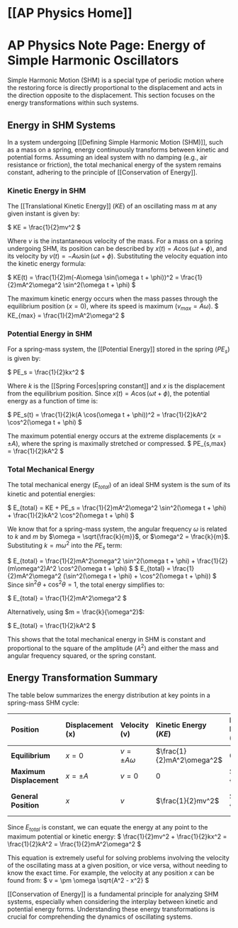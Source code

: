 # [[AP Physics Home]]
# AP Physics Note Page: Energy of Simple Harmonic Oscillators

Simple Harmonic Motion (SHM) is a special type of periodic motion where the restoring force is directly proportional to the displacement and acts in the direction opposite to the displacement. This section focuses on the energy transformations within such systems.

## Energy in SHM Systems

In a system undergoing [[Defining Simple Harmonic Motion (SHM)]], such as a mass on a spring, energy continuously transforms between kinetic and potential forms. Assuming an ideal system with no damping (e.g., air resistance or friction), the total mechanical energy of the system remains constant, adhering to the principle of [[Conservation of Energy]].

### Kinetic Energy in SHM

The [[Translational Kinetic Energy]] ($KE$) of an oscillating mass $m$ at any given instant is given by:

$
KE = \frac{1}{2}mv^2
$

Where $v$ is the instantaneous velocity of the mass.
For a mass on a spring undergoing SHM, its position can be described by $x(t) = A \cos(\omega t + \phi)$, and its velocity by $v(t) = -A\omega \sin(\omega t + \phi)$.
Substituting the velocity equation into the kinetic energy formula:

$
KE(t) = \frac{1}{2}m(-A\omega \sin(\omega t + \phi))^2 = \frac{1}{2}mA^2\omega^2 \sin^2(\omega t + \phi)
$

The maximum kinetic energy occurs when the mass passes through the equilibrium position ($x=0$), where its speed is maximum ($v_{max} = A\omega$).
$
KE_{max} = \frac{1}{2}mA^2\omega^2
$

### Potential Energy in SHM

For a spring-mass system, the [[Potential Energy]] stored in the spring ($PE_s$) is given by:

$
PE_s = \frac{1}{2}kx^2
$

Where $k$ is the [[Spring Forces|spring constant]] and $x$ is the displacement from the equilibrium position.
Since $x(t) = A \cos(\omega t + \phi)$, the potential energy as a function of time is:

$
PE_s(t) = \frac{1}{2}k(A \cos(\omega t + \phi))^2 = \frac{1}{2}kA^2 \cos^2(\omega t + \phi)
$

The maximum potential energy occurs at the extreme displacements ($x = \pm A$), where the spring is maximally stretched or compressed.
$
PE_{s,max} = \frac{1}{2}kA^2
$

### Total Mechanical Energy

The total mechanical energy ($E_{total}$) of an ideal SHM system is the sum of its kinetic and potential energies:

$
E_{total} = KE + PE_s = \frac{1}{2}mA^2\omega^2 \sin^2(\omega t + \phi) + \frac{1}{2}kA^2 \cos^2(\omega t + \phi)
$

We know that for a spring-mass system, the angular frequency $\omega$ is related to $k$ and $m$ by $\omega = \sqrt{\frac{k}{m}}$, or $\omega^2 = \frac{k}{m}$.
Substituting $k = m\omega^2$ into the $PE_s$ term:

$
E_{total} = \frac{1}{2}mA^2\omega^2 \sin^2(\omega t + \phi) + \frac{1}{2}(m\omega^2)A^2 \cos^2(\omega t + \phi)
$
$
E_{total} = \frac{1}{2}mA^2\omega^2 (\sin^2(\omega t + \phi) + \cos^2(\omega t + \phi))
$
Since $\sin^2\theta + \cos^2\theta = 1$, the total energy simplifies to:

$
E_{total} = \frac{1}{2}mA^2\omega^2
$

Alternatively, using $m = \frac{k}{\omega^2}$:

$
E_{total} = \frac{1}{2}kA^2
$

This shows that the total mechanical energy in SHM is constant and proportional to the square of the amplitude ($A^2$) and either the mass and angular frequency squared, or the spring constant.

## Energy Transformation Summary

The table below summarizes the energy distribution at key points in a spring-mass SHM cycle:

| Position | Displacement (x) | Velocity (v) | Kinetic Energy ($KE$) | Potential Energy ($PE_s$) | Total Energy ($E_{total}$) |
| :------- | :--------------- | :----------- | :-------------------- | :------------------------ | :------------------------- |
| **Equilibrium** | $x=0$ | $v = \pm A\omega$ | $\frac{1}{2}mA^2\omega^2$ | $0$ | $\frac{1}{2}mA^2\omega^2$ |
| **Maximum Displacement** | $x = \pm A$ | $v = 0$ | $0$ | $\frac{1}{2}kA^2$ | $\frac{1}{2}kA^2$ |
| **General Position** | $x$ | $v$ | $\frac{1}{2}mv^2$ | $\frac{1}{2}kx^2$ | $\frac{1}{2}kA^2 = \frac{1}{2}mA^2\omega^2$ |

Since $E_{total}$ is constant, we can equate the energy at any point to the maximum potential or kinetic energy:
$
\frac{1}{2}mv^2 + \frac{1}{2}kx^2 = \frac{1}{2}kA^2 = \frac{1}{2}mA^2\omega^2
$

This equation is extremely useful for solving problems involving the velocity of the oscillating mass at a given position, or vice versa, without needing to know the exact time. For example, the velocity at any position $x$ can be found from:
$
v = \pm \omega \sqrt{A^2 - x^2}
$

[[Conservation of Energy]] is a fundamental principle for analyzing SHM systems, especially when considering the interplay between kinetic and potential energy forms. Understanding these energy transformations is crucial for comprehending the dynamics of oscillating systems.